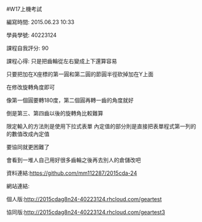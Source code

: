 
#W17上機考試

編寫時間: 2015.06.23 10:33

學員學號: 40223124

課程自我評分: 90

課程心得:
只是把齒輪從左右變成上下還算容易

只要把加在X座標的第一圓和第二圓的節圓半徑砍掉加在Y上面

在修改旋轉角度即可

像第一個圓要轉180度，第二個圓再轉一齒的角度就好

倒是第三、第四齒以後的旋轉角比較難算

限定輸入的方法則是使用下拉式表單
內定值的部分則是直接把表單程式第一列的的數值改成內定值

要協同就更困難了

會看到一堆人自己用好很多齒輪之後再去別人的倉儲改吧


資料連結:https://github.com/mm112287/2015cda-24

網站連結:

個人版:http://2015cdag8n24-40223124.rhcloud.com/geartest

協同版:http://2015cdag8n24-40223124.rhcloud.com/geartest3




